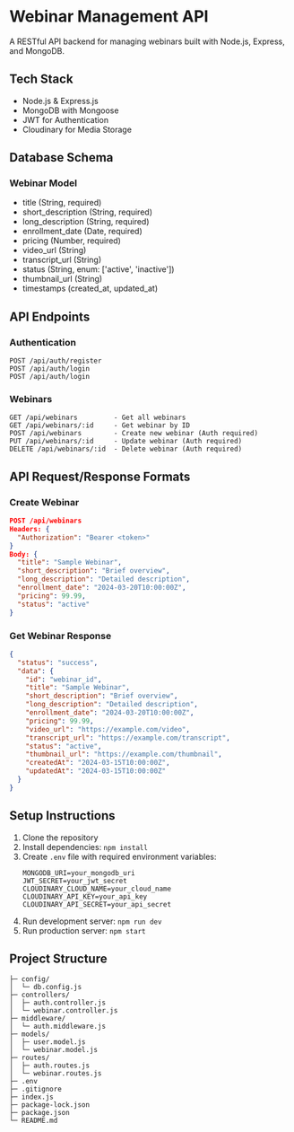 # Webinar Management API

A RESTful API backend for managing webinars built with Node.js, Express, and MongoDB.

## Tech Stack

- Node.js & Express.js
- MongoDB with Mongoose
- JWT for Authentication
- Cloudinary for Media Storage

## Database Schema

### Webinar Model

- title (String, required)
- short_description (String, required)
- long_description (String, required)
- enrollment_date (Date, required)
- pricing (Number, required)
- video_url (String)
- transcript_url (String)
- status (String, enum: ['active', 'inactive'])
- thumbnail_url (String)
- timestamps (created_at, updated_at)

## API Endpoints

### Authentication

```
POST /api/auth/register
POST /api/auth/login
POST /api/auth/login
```

### Webinars

```
GET /api/webinars         - Get all webinars
GET /api/webinars/:id     - Get webinar by ID
POST /api/webinars        - Create new webinar (Auth required)
PUT /api/webinars/:id     - Update webinar (Auth required)
DELETE /api/webinars/:id  - Delete webinar (Auth required)
```

## API Request/Response Formats

### Create Webinar

```json
POST /api/webinars
Headers: {
  "Authorization": "Bearer <token>"
}
Body: {
  "title": "Sample Webinar",
  "short_description": "Brief overview",
  "long_description": "Detailed description",
  "enrollment_date": "2024-03-20T10:00:00Z",
  "pricing": 99.99,
  "status": "active"
}
```

### Get Webinar Response

```json
{
  "status": "success",
  "data": {
    "id": "webinar_id",
    "title": "Sample Webinar",
    "short_description": "Brief overview",
    "long_description": "Detailed description",
    "enrollment_date": "2024-03-20T10:00:00Z",
    "pricing": 99.99,
    "video_url": "https://example.com/video",
    "transcript_url": "https://example.com/transcript",
    "status": "active",
    "thumbnail_url": "https://example.com/thumbnail",
    "createdAt": "2024-03-15T10:00:00Z",
    "updatedAt": "2024-03-15T10:00:00Z"
  }
}
```

## Setup Instructions

1. Clone the repository
2. Install dependencies: `npm install`
3. Create `.env` file with required environment variables:
   ```
   MONGODB_URI=your_mongodb_uri
   JWT_SECRET=your_jwt_secret
   CLOUDINARY_CLOUD_NAME=your_cloud_name
   CLOUDINARY_API_KEY=your_api_key
   CLOUDINARY_API_SECRET=your_api_secret
   ```
4. Run development server: `npm run dev`
5. Run production server: `npm start`

## Project Structure

```
├─ config/
│  └─ db.config.js
├─ controllers/
│  ├─ auth.controller.js
│  └─ webinar.controller.js
├─ middleware/
│  └─ auth.middleware.js
├─ models/
│  ├─ user.model.js
│  └─ webinar.model.js
├─ routes/
│  ├─ auth.routes.js
│  └─ webinar.routes.js
├─ .env
├─ .gitignore
├─ index.js
├─ package-lock.json
├─ package.json
└─ README.md
```
